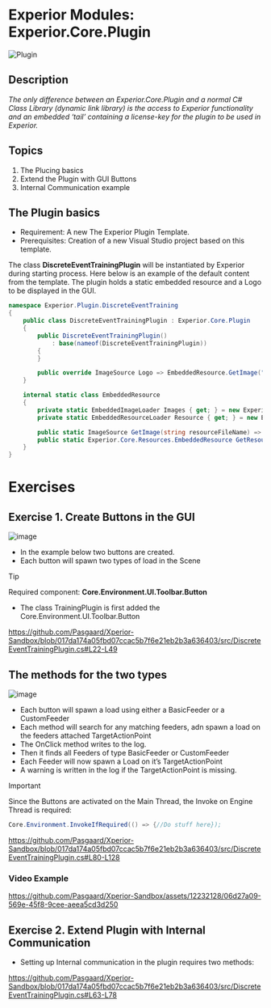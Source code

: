 # Experior Modules: Experior.Core.Plugin

![Plugin](https://github.com/Pasgaard/Xperior-Sandbox/assets/12232128/2ae16ca8-082b-48f9-aeb1-d496fba9096e=20x20)

## Description
_The only difference between an Experior.Core.Plugin and a normal C# Class Library (dynamic link library) is the access to Experior functionality and an embedded ‘tail’ containing a license-key for the plugin to be used in Experior._ 

## Topics
1. The Plucing basics
2. Extend the Plugin with GUI Buttons
3. Internal Communication example

## The Plugin basics
* Requirement: A new The Experior Plugin Template.
* Prerequisites: Creation of a new Visual Studio project based on this template.
  
The class **DiscreteEventTrainingPlugin** will be instantiated by Experior during starting process. 
Here below is an example of the default content from the template. 
The plugin holds a static embedded resource and a Logo to be displayed in the GUI.

```csharp
namespace Experior.Plugin.DiscreteEventTraining
{
    public class DiscreteEventTrainingPlugin : Experior.Core.Plugin
    {
        public DiscreteEventTrainingPlugin()
            : base(nameof(DiscreteEventTrainingPlugin))
        {
        }

        public override ImageSource Logo => EmbeddedResource.GetImage("BasicTrainingPlugin");
    }

    internal static class EmbeddedResource
    {
        private static EmbeddedImageLoader Images { get; } = new Experior.Core.Resources.EmbeddedImageLoader();
        private static EmbeddedResourceLoader Resource { get; } = new Experior.Core.Resources.EmbeddedResourceLoader();

        public static ImageSource GetImage(string resourceFileName) => Images.Get(resourceFileName);
        public static Experior.Core.Resources.EmbeddedResource GetResource(string resourceFileName) => Resource.Get(resourceFileName);
    }
}
```

# Exercises

## Exercise 1. Create Buttons in the GUI

![image](https://github.com/Pasgaard/Xperior-Sandbox/assets/12232128/79d654f2-c3b5-4c3e-83d1-a1442a9f453b)

* In the example below two buttons are created. 
* Each button will spawn two types of load in the Scene

> [!TIP]  
> Required component: **Core.Environment.UI.Toolbar.Button**

* The class TrainingPlugin is first added the Core.Environment.UI.Toolbar.Button

https://github.com/Pasgaard/Xperior-Sandbox/blob/017da174a05fbd07ccac5b7f6e21eb2b3a636403/src/DiscreteEventTrainingPlugin.cs#L22-L49

## The methods for the two types 

![image](https://github.com/Pasgaard/Xperior-Sandbox/assets/12232128/7e93cab8-5637-4367-95ee-8155d11841fb)

* Each button will spawn a load using either a BasicFeeder or a CustomFeeder
* Each method will search for any matching feeders, adn spawn a load on the feeders attached TargetActionPoint
* The OnClick method writes to the log.
* Then it finds all Feeders of type BasicFeeder or CustomFeeder
* Each Feeder will now spawn a Load on it’s TargetActionPoint
* A warning is written in the log if the TargetActionPoint is missing.


> [!IMPORTANT]  
> Since the Buttons are activated on the Main Thread, the Invoke on Engine Thread is required:

```csharp
Core.Environment.InvokeIfRequired(() => {//Do stuff here});
```

https://github.com/Pasgaard/Xperior-Sandbox/blob/017da174a05fbd07ccac5b7f6e21eb2b3a636403/src/DiscreteEventTrainingPlugin.cs#L80-L128

### Video Example
https://github.com/Pasgaard/Xperior-Sandbox/assets/12232128/06d27a09-569e-45f8-9cee-aeea5cd3d250

## Exercise 2. Extend Plugin with Internal Communication
* Setting up Internal communication in the plugin requires two methods:

https://github.com/Pasgaard/Xperior-Sandbox/blob/017da174a05fbd07ccac5b7f6e21eb2b3a636403/src/DiscreteEventTrainingPlugin.cs#L63-L78




